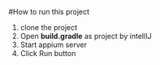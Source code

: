 #How to run this project
1. clone the project
2. Open **build.gradle** as project by intellIJ
3. Start appium server
4. Click Run button 